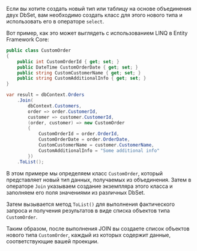 Если вы хотите создать новый тип или таблицу на основе объединения двух DbSet, вам необходимо создать класс для этого нового типа и использовать его в операторе `select`.

Вот пример, как это может выглядеть с использованием LINQ в Entity Framework Core:

```csharp
public class CustomOrder
{
    public int CustomOrderId { get; set; }
    public DateTime CustomOrderDate { get; set; }
    public string CustomCustomerName { get; set; }
    public string CustomAdditionalInfo { get; set; }
}

var result = dbContext.Orders
    .Join(
        dbContext.Customers,
        order => order.CustomerId,
        customer => customer.CustomerId,
        (order, customer) => new CustomOrder
        {
            CustomOrderId = order.OrderId,
            CustomOrderDate = order.OrderDate,
            CustomCustomerName = customer.CustomerName,
            CustomAdditionalInfo = "Some additional info"
        })
    .ToList();
```

В этом примере мы определяем класс `CustomOrder`, который представляет новый тип данных, получаемых из объединения. Затем в операторе `Join` указываем создание экземпляра этого класса и заполняем его поля значениями из различных DbSet.

Затем вызывается метод `ToList()` для выполнения фактического запроса и получения результатов в виде списка объектов типа `CustomOrder`.

Таким образом, после выполнения JOIN вы создаете список объектов нового типа `CustomOrder`, каждый из которых содержит данные, соответствующие вашей проекции.
